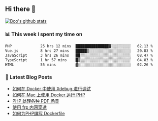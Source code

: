 ## Hi there 👋

[![Boo's github stats](https://github-readme-stats.vercel.app/api?username=0xAiKang)](https://github.com/anuraghazra/github-readme-stats)

<!-- [![Most Used Langs](https://github-readme-stats.vercel.app/api/top-langs/?username=0xAiKang)](https://github.com/anuraghazra/github-readme-stats) -->

### 📊 This week I spent my time on
<!--START_SECTION:waka-->

```txt
PHP             25 hrs 12 mins  ███████████████▓░░░░░░░░░   62.13 %
Vue.js          8 hrs 27 mins   █████▒░░░░░░░░░░░░░░░░░░░   20.83 %
JavaScript      3 hrs 26 mins   ██░░░░░░░░░░░░░░░░░░░░░░░   08.47 %
TypeScript      1 hr 57 mins    █▒░░░░░░░░░░░░░░░░░░░░░░░   04.83 %
HTML            55 mins         ▓░░░░░░░░░░░░░░░░░░░░░░░░   02.26 %
```

<!--END_SECTION:waka-->

### 📕 Latest Blog Posts
<!-- BLOG-POST-LIST:START -->
- [如何在 Docker 中使用 Xdebug 进行调试](https://www.0x2beace.com/how-to-debug-with-xdebug-in-docker/)
- [如何在 Mac 上使用 Docker 运行 PHP](https://www.0x2beace.com/how-to-run-php-with-docker-on-mac/)
- [PHP 处理各种 PDF 场景](https://www.0x2beace.com/php-handles-various-pdf-scenarios/)
- [使用 frp 内网穿透](https://www.0x2beace.com/use-the-frp-intranet-to-penetrate/)
- [如何为PHP编写 Dockerfile](https://www.0x2beace.com/how-to-write-dockerfile-for-php/)
<!-- BLOG-POST-LIST:END -->

